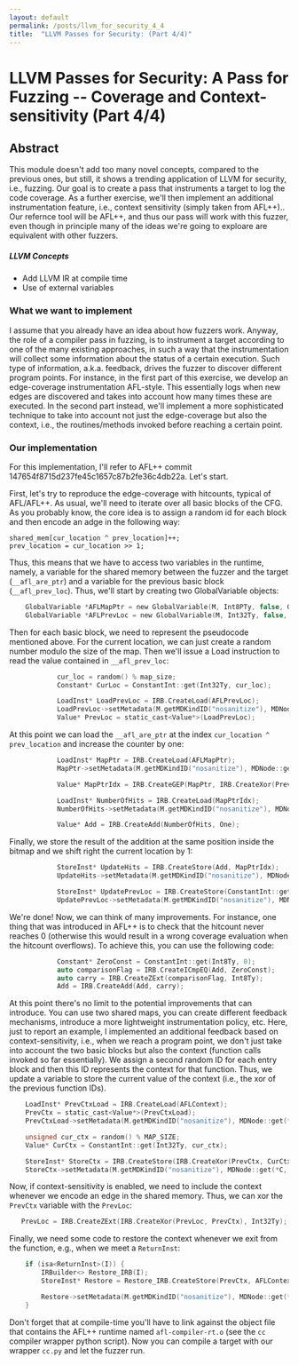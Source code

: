 ```yaml
---
layout: default
permalink: /posts/llvm_for_security_4_4
title:  "LLVM Passes for Security: (Part 4/4)"
---
```



# LLVM Passes for Security: A Pass for Fuzzing -- Coverage and Context-sensitivity  (Part 4/4)


## Abstract

This module doesn't add too many novel concepts, compared to the previous ones, but still, it shows a trending application of LLVM for security, i.e., fuzzing. Our goal is to create a pass that instruments a target to log the code coverage. As a further exercise, we'll then implement an additional instrumentation feature, i.e., context sensitivity (simply taken from AFL++).. 
Our refernce tool will be AFL++, and thus our pass will work with this fuzzer, even though in principle many of the ideas we're going to exploare are equivalent with other fuzzers.


##### LLVM Concepts

- Add LLVM IR at compile time
- Use of external variables


### What we want to implement

I assume that you already have an idea about how fuzzers work. Anyway, the role of a compiler pass in fuzzing, is to instrument a target according to one of the many existing approaches, in such a way that the instrumentation will collect some information about the status of a certain execution. Such type of information, a.k.a. feedback, drives the fuzzer to discover different program points.
For instance, in the first part of this exercise, we develop an edge-coverage instrumentation AFL-style. This essentially logs when new edges are discovered and takes into account how many times these are executed.
In the second part instead, we'll implement a more sophisticated technique to take into account not just the edge-coverage but also the context, i.e., the routines/methods invoked before reaching a certain point.


### Our implementation

For this implementation, I'll refer to AFL++ commit 147654f8715d237fe45c1657c87b2fe36c4db22a. Let's start.

First, let's try to reproduce the edge-coverage with hitcounts, typical of AFL/AFL++. As usual, we'll need to iterate over all basic blocks of the CFG. As you probably know, the core idea is to assign a random id for each block and then encode an adge in the following way:

    shared_mem[cur_location ^ prev_location]++; 
    prev_location = cur_location >> 1;

Thus, this means that we have to access two variables in the runtime, namely, a variable for the shared memory between the fuzzer and the target (`__afl_are_ptr`) and a variable for the previous basic block (`__afl_prev_loc`). Thus, we'll start by creating two GlobalVariable objects:

```c
    GlobalVariable *AFLMapPtr = new GlobalVariable(M, Int8PTy, false, GlobalValue::ExternalLinkage, 0, "__afl_area_ptr");
    GlobalVariable *AFLPrevLoc = new GlobalVariable(M, Int32Ty, false, GlobalValue::ExternalLinkage, 0, "__afl_prev_loc", 0, GlobalVariable::GeneralDynamicTLSModel, 0, false);
```
Then for each basic block, we need to represent the pseudocode mentioned above. For the current location, we can just create a random number modulo the size of the map. Then we'll issue a Load instruction to read the value contained in `__afl_prev_loc`:

```c
            cur_loc = random() % map_size;
            Constant* CurLoc = ConstantInt::get(Int32Ty, cur_loc);

            LoadInst* LoadPrevLoc = IRB.CreateLoad(AFLPrevLoc);
            LoadPrevLoc->setMetadata(M.getMDKindID("nosanitize"), MDNode::get(*C, None));
            Value* PrevLoc = static_cast<Value*>(LoadPrevLoc);
```

At this point we can load the `__afl_are_ptr` at the index `cur_location ^ prev_location` and increase the counter by one:

```c
            LoadInst* MapPtr = IRB.CreateLoad(AFLMapPtr);
            MapPtr->setMetadata(M.getMDKindID("nosanitize"), MDNode::get(*C, None));

            Value* MapPtrIdx = IRB.CreateGEP(MapPtr, IRB.CreateXor(PrevLoc, CurLoc));

            LoadInst* NumberOfHits = IRB.CreateLoad(MapPtrIdx);
            NumberOfHits->setMetadata(M.getMDKindID("nosanitize"), MDNode::get(*C, None));

            Value* Add = IRB.CreateAdd(NumberOfHits, One);
```

Finally, we store the result of the addition at the same position inside the bitmap and we shift right the current location by 1:

```c
            StoreInst* UpdateHits = IRB.CreateStore(Add, MapPtrIdx);
            UpdateHits->setMetadata(M.getMDKindID("nosanitize"), MDNode::get(*C, None));

            StoreInst* UpdatePrevLoc = IRB.CreateStore(ConstantInt::get(Int32Ty, cur_loc >> 1), AFLPrevLoc);
            UpdatePrevLoc->setMetadata(M.getMDKindID("nosanitize"), MDNode::get(*C, None));

```

We're done! Now, we can think of many improvements. For instance, one thing that was introduced in AFL++ is to check that the hitcount never reaches 0 (otherwise this would result in a wrong coverage evaluation when the hitcount overflows). To achieve this, you can use the following code:

```c
            Constant* ZeroConst = ConstantInt::get(Int8Ty, 0);
            auto comparisonFlag = IRB.CreateICmpEQ(Add, ZeroConst);
            auto carry = IRB.CreateZExt(comparisonFlag, Int8Ty);
            Add = IRB.CreateAdd(Add, carry);
```

At this point there's no limit to the potential improvements that can introduce. You can use two shared maps, you can create different feedback mechanisms, introduce a more lightweight instrumentation policy, etc. Here, just to report an example, I implemented an additional feedback based on context-sensitivity, i.e., when we reach a program point, we don't just take into account the two basic blocks but also the context (function calls invoked so far essentially).
We assign a second random ID for each entry block and then this ID represents the context for that function. Thus, we update a variable to store the current value of the context (i.e., the xor of the previous function IDs).

```c
    LoadInst* PrevCtxLoad = IRB.CreateLoad(AFLContext);
    PrevCtx = static_cast<Value*>(PrevCtxLoad);
    PrevCtxLoad->setMetadata(M.getMDKindID("nosanitize"), MDNode::get(*C, None));

    unsigned cur_ctx = random() % MAP_SIZE;
    Value* CurCtx = ConstantInt::get(Int32Ty, cur_ctx);

    StoreInst* StoreCtx = IRB.CreateStore(IRB.CreateXor(PrevCtx, CurCtx), AFLContext);
    StoreCtx->setMetadata(M.getMDKindID("nosanitize"), MDNode::get(*C, None));
```

Now, if context-sensitivity is enabled, we need to include the context whenever we encode an edge in the shared memory. 
Thus, we can xor the `PrevCtx` variable with the `PrevLoc`:

```c
   PrevLoc = IRB.CreateZExt(IRB.CreateXor(PrevLoc, PrevCtx), Int32Ty);
```

Finally, we need some code to restore the context whenever we exit from the function, e.g., when we meet a `ReturnInst`:


```c
    if (isa<ReturnInst>(I)) {
        IRBuilder<> Restore_IRB(I);
        StoreInst* Restore = Restore_IRB.CreateStore(PrevCtx, AFLContext);

        Restore->setMetadata(M.getMDKindID("nosanitize"), MDNode::get(*C, None));
    }
```

Don't forget that at compile-time you'll have to link against the object file that contains the AFL++ runtime named `afl-compiler-rt.o` (see the `cc` compiler wrapper python script). Now you can compile a target with our wrapper `cc.py` and let the fuzzer run.
